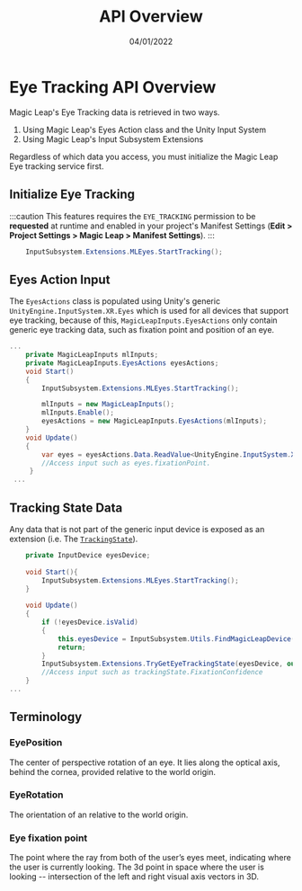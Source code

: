 ﻿---
id: eye-tracking-api-overview
title: API Overview
sidebar_position: 1
date: 04/01/2022
tags: [Unity, Eye Tracking, Input, Overview]
keywords: [Unity, Eye Tracking, Input, Overview]
---

# Eye Tracking API Overview

Magic Leap's Eye Tracking data is retrieved in two ways.

1. Using Magic Leap's Eyes Action class and the Unity Input System
2. Using Magic Leap's Input Subsystem Extensions

Regardless of which data you access, you must initialize the Magic Leap Eye tracking service first.

## Initialize Eye Tracking

:::caution
This features requires the `EYE_TRACKING` permission to be **requested** at runtime and enabled in your project's Manifest Settings (**Edit > Project Settings > Magic Leap > Manifest Settings**).
:::

```csharp
    InputSubsystem.Extensions.MLEyes.StartTracking();
```

## Eyes Action Input

The `EyesActions` class is populated using Unity's generic `UnityEngine.InputSystem.XR.Eyes` which is used for all devices that support eye tracking, because of this, `MagicLeapInputs.EyesActions` only contain generic eye tracking data, such as fixation point and position of an eye.

```csharp
...
    private MagicLeapInputs mlInputs;
    private MagicLeapInputs.EyesActions eyesActions;
    void Start()
    {
        InputSubsystem.Extensions.MLEyes.StartTracking();

        mlInputs = new MagicLeapInputs();
        mlInputs.Enable();
        eyesActions = new MagicLeapInputs.EyesActions(mlInputs);
    }
    void Update()
    {
        var eyes = eyesActions.Data.ReadValue<UnityEngine.InputSystem.XR.Eyes>();
        //Access input such as eyes.fixationPoint.
     }
 ...
```

## Tracking State Data

 Any data that is not part of the generic input device is exposed as an extension (i.e. The [`TrackingState`](/versioned_docs/version-03-Jan-2023/unity-api/api/UnityEngine.XR.MagicLeap/InputSubsystem/Extensions/MLEyes/UnityEngine.XR.MagicLeap.InputSubsystem.Extensions.MLEyes.State.md)).

```csharp
    private InputDevice eyesDevice;
    
    void Start(){
        InputSubsystem.Extensions.MLEyes.StartTracking();
    }
    
    void Update()
    {
        if (!eyesDevice.isValid)
        {
            this.eyesDevice = InputSubsystem.Utils.FindMagicLeapDevice(InputDeviceCharacteristics.EyeTracking | InputDeviceCharacteristics.TrackedDevice);
            return;
        }
        InputSubsystem.Extensions.TryGetEyeTrackingState(eyesDevice, out var trackingState);
        //Access input such as trackingState.FixationConfidence
    }
...
```

## Terminology

### EyePosition

The center of perspective rotation of an eye. It lies along the optical axis, behind the cornea, provided relative to the world origin.

### EyeRotation

The orientation of an relative to the world origin.  

### Eye fixation point  

The point where the ray from both of the user’s eyes meet, indicating where the user is currently looking. The 3d point in space where the user is looking -- intersection of the left and right visual axis vectors in 3D.
